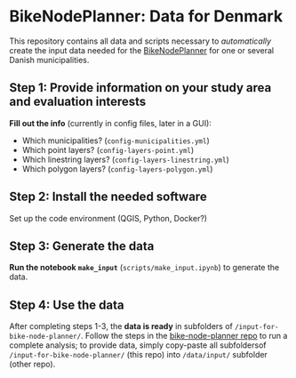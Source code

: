 # BikeNodePlanner: Data for Denmark

This repository contains all data and scripts necessary to _automatically_ create the input data needed for the [BikeNodePlanner](https://github.com/anastassiavybornova/bike-node-planner) for one or several Danish municipalities.

## Step 1: Provide information on your study area and evaluation interests

**Fill out the info** (currently in config files, later in a GUI):
* Which municipalities? (`config-municipalities.yml`)
* Which point layers? (`config-layers-point.yml`)
* Which linestring layers? (`config-layers-linestring.yml`)
* Which polygon layers? (`config-layers-polygon.yml`)

## Step 2: Install the needed software

Set up the code environment (QGIS, Python, Docker?)

## Step 3: Generate the data

**Run the notebook `make_input`** (`scripts/make_input.ipynb`) to generate the data.

## Step 4: Use the data

After completing steps 1-3, the **data is ready** in subfolders of `/input-for-bike-node-planner/`. Follow the steps in the [bike-node-planner repo](https://github.com/anastassiavybornova/bike-node-planner) to run a complete analysis; to provide data, simply copy-paste all subfoldersof `/input-for-bike-node-planner/` (this repo) into `/data/input/` subfolder (other repo).
